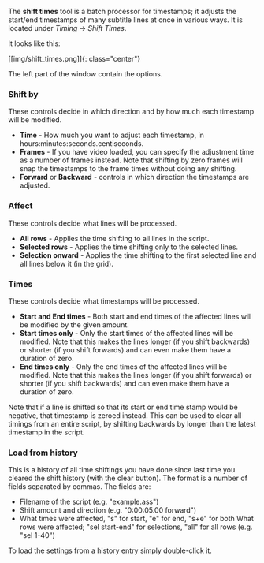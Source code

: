 The **shift times** tool is a batch processor for timestamps; it adjusts the
start/end timestamps of many subtitle lines at once in various ways. It is
located under _Timing_ -> _Shift Times_.

It looks like this:

[[img/shift_times.png]]{: class="center"}

The left part of the window contain the options.

### Shift by ###

These controls decide in which direction and by how much each timestamp will
be modified.

* **Time** - How much you want to adjust each timestamp, in
  hours:minutes:seconds.centiseconds.
* **Frames** - If you have video loaded, you can specify the adjustment time
  as a number of frames instead. Note that shifting by zero frames will snap
  the timestamps to the frame times without doing any shifting.
* **Forward** or **Backward** - controls in which direction the timestamps
  are adjusted.

### Affect ###

These controls decide what lines will be processed.

* **All rows** - Applies the time shifting to all lines in the script.
* **Selected rows** - Applies the time shifting only to the selected lines.
* **Selection onward** - Applies the time shifting to the first selected
  line and all lines below it (in the grid).

### Times ###

These controls decide what timestamps will be processed.

* **Start and End times** - Both start and end times of the affected lines
  will be modified by the given amount.
* **Start times only** - Only the start times of the affected lines will be
  modified. Note that this makes the lines longer (if you shift backwards)
  or shorter (if you shift forwards) and can even make them have a duration
  of zero.
* **End times only** - Only the end times of the affected lines will be
  modified. Note that this makes the lines longer (if you shift forwards) or
  shorter (if you shift backwards) and can even make them have a duration of
  zero.

Note that if a line is shifted so that its start or end time stamp would be
negative, that timestamp is zeroed instead. This can be used to clear all
timings from an entire script, by shifting backwards by longer than the
latest timestamp in the script.

### Load from history ###

This is a history of all time shiftings you have done since last time you
cleared the shift history (with the clear button). The format is a number of
fields separated by commas. The fields are:

* Filename of the script (e.g. "example.ass")
* Shift amount and direction (e.g. "0:00:05.00 forward")
* What times were affected, "s" for start, "e" for end, "s+e" for both
  What rows were affected; "sel start-end" for selections, "all" for all
  rows (e.g. "sel 1-40")

To load the settings from a history entry simply double-click it.
